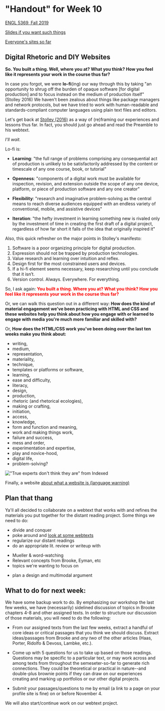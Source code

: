 # "Handout" for Week 10

[ENGL 5369, Fall 2019](calendar.html)

[Slides if you want such things](https://docs.google.com/presentation/d/e/2PACX-1vRufA94YIvpbFkJ2K591QOVPqCeLM5nAcGgkbJ0uiCuOgYeWh5OUR1FXmLTWgReyHFb8yPoLY4kWyb5/pub?start=false&loop=false&delayms=3000)

[Everyone's sites so far](fambly)

## Digital Rhetoric and DIY Websites

**So. You built a thing. Well, where you at? What you think? How you feel like it represents your work in the course thus far?**

In case you forgot, we were **lo-fi**(ing) our way through this by taking "an opportunity to shrug off the burden of opaque software [for digital production] and to focus instead on the medium of production itself" (Stolley 2016) We haven't been zealous about things like package managers and network protocols, but we have tried to work with human-readable and standards-compliant computer languages using plain text files and editors.

Let's get back at [Stolley (2016)](http://kairos.technorhetoric.net/20.2/inventio/stolley/) as a way of (re)framing our experiences and lessons thus far. In fact, you should just go ahead and read the Preamble to his webtext.

*I'll wait.*

Lo-fi is:

- **Learning**: "the full range of problems comprising any consequential act of production is unlikely to be satisfactorily addressed by the content or timescale of any one course, book, or tutorial"

- **Openness**: "components of a digital work must be available for inspection, revision, and extension outside the scope of any one device, platform, or piece of production software and any one creator"

- **Flexibility**: "research and imaginative problem-solving as the central means to reach diverse audiences equipped with an endless variety of conventional, mobile, and assistive devices"

- **Iteration**: "the hefty investment in learning something new is rivaled only by the investment of time in creating the first draft of a digital project, regardless of how far short it falls of the idea that originally inspired it"


Also, this quick refresher on the major points in Stolley's manifesto:

1. Software is a poor organizing principle for digital production.
2. Expression should not be trapped by production technologies.
3. Value research and learning over intuition and reflex.
4. Design first for the most constrained users and devices.
5. If a hi-fi element seems necessary, keep researching until you conclude that it isn’t.
6. Version control. Always. Everywhere. For everything.

So, I ask again: <span style="color:red;"> **You built a thing. Where you at? What you think? How you feel like it represents your work in the course thus far?** </span>

Or, we can walk this question out in a different way: **How does the kind of material engagement we've been practicing with HTML and CSS and these websites help you think about how you engage with or learned to engage with media you're much more familiar and skilled with?**

Or, **How does the HTML/CSS work you've been doing over the last ten weeks make you think about:**

 - writing,
 - medium,
 - representation,
 - materiality,
 - technique,
 - templates or platforms or software,
 - learning,
 - ease and difficulty,
 - literacy,
 - design,
 - production,
 - rhetoric (and rhetorical ecologies),
 - making or crafting,
 - initiation,
 - access,
 - knowledge,
 - form and function and meaning,
 - work and making things work,
 - failure and success,
 - mess and order,
 - experimentation and expertise,
 - play and novice-hood,
 - digital life,
 - problem-solving?

!["True experts don't think they are" from Indexed](https://thisisindexed.com/wp-content/uploads/2019/07/card6164-1024x625.jpg)

Finally, a website [about what a website is (language warning)](https://motherfuckingwebsite.com/)

## Plan that thang

Ya'll all decided to collaborate on a webtext that works with and refines the materials you put together for the distant reading project. Some things we need to do:

* divide and conquer
* poke around and [look at some webtexts](http://kairos.technorhetoric.net/)
* regularize our distant readings
* do an appropriate lit. review or writeup with  
 - Mueller & word-watching
 - Relevant concepts from Brooke, Eyman, etc
 - topics we're wanting to focus on
* plan a design and multimodal argument

## What to do for next week:

We have some backup work to do. By emphasizing our workshop the last few weeks, we have (necessarily) sidelined discussion of topics in Brooke chapters 4-8 and other assigned texts. In order to structure our discussion of those materials, you will need to do the following:
  - From our assigned texts from the last few weeks, extract a handful of core ideas or critical passages that you think we should discuss. Extract ideas/passages from Brooke and *any two* of the other articles (Haas, Porter, Ridolfo & Devoss, Lambke, etc.).

  - Come up with 5 questions for us to take up based on those readings. Questions may be specific to a particular text, or may work across and among texts from throughout the semeseter-so-far to generate rich connections. They could be theoretical or practical in nature--and double-plus brownie points if they can draw on our experiences creating and marking up portfolios or our other digital projects.

  - Submit your passages/questions to me by email (a link to a page on your profile site is fine) on or before November 4.

We will also start/continue work on our webtext project.
